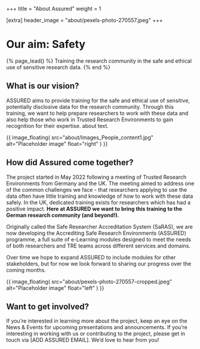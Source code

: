 +++
title = "About Assured"
weight = 1

[extra]
header_image = "about/pexels-photo-270557.jpeg"
+++

# Our aim: Safety

{% page_lead() %}
Training the research community in the safe and ethical use of sensitive research data.
{% end %}

## What is our vision?

ASSURED aims to provide training for the safe and ethical use of sensitive, potentially disclosive data for the research community. Through this training, we want to help prepare researchers to work with these data and also help those who work in Trusted Research Environments to gain recognition for their expertise. about text.

{{
  image_floating(
    src="about/Images_People_content1.jpg"
    alt="Placeholder image"
    float="right"
  )
}}

## How did Assured come together?

The project started in May 2022 following a meeting of Trusted Research Environments from Germany and the UK. The meeting aimed to address one of the common challenges we face - that researchers applying to use the data often have little training and knowledge of how to work with these data safely. In the UK, dedicated training exists for researchers which has had a positive impact. **Here at ASSURED we want to bring this training to the German research community (and beyond!).**

Originally called the Safe Researcher Accreditation System (SaRAS), we are now developing the Accrediting Safe Research Environments (ASSURED) programme, a full suite of e-Learning modules designed to meet the needs of both researchers and TRE teams across different services and domains.

Over time we hope to expand ASSURED to include modules for other stakeholders, but for now we look forward to sharing our progress over the coming months.

{{
  image_floating(
    src="about/pexels-photo-270557-cropped.jpeg"
    alt="Placeholder image"
    float="left"
  )
}}

## Want to get involved?

If you’re interested in learning more about the project, keep an eye on the News & Events for upcoming presentations and announcements. If you’re interesting in working with us or contributing to the project, please get in touch via [ADD ASSURED EMAIL]. We’d love to hear from you!

